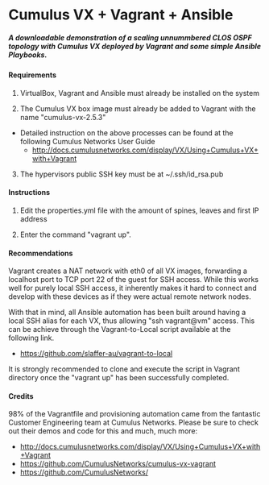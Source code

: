 # Cumulus VX + Vagrant + Ansible
##### _A downloadable demonstration of a scaling unnummbered CLOS OSPF topology with Cumulus VX deployed by Vagrant and some simple Ansible Playbooks._


#### Requirements
  1) VirtualBox, Vagrant and Ansible must already be installed on the system
  
  2) The Cumulus VX box image must already be added to Vagrant with the name "cumulus-vx-2.5.3"
  
  - Detailed instruction on the above processes can be found at the following Cumulus Networks User Guide
    - http://docs.cumulusnetworks.com/display/VX/Using+Cumulus+VX+with+Vagrant

3) The hypervisors public SSH key must be at ~/.ssh/id_rsa.pub
  
#### Instructions
  1) Edit the properties.yml file with the amount of spines, leaves and first IP address
  
  2) Enter the command "vagrant up".

#### Recommendations
Vagrant creates a NAT network with eth0 of all VX images, forwarding a localhost port to TCP port 22 of the guest for SSH access. While this works well for purely local SSH access, it inherently makes it hard to connect and develop with these devices as if they were actual remote network nodes.

With that in mind, all Ansible automation has been built around having a local SSH alias for each VX, thus allowing "ssh vagrant@vm" access. This can be achieve through the Vagrant-to-Local script available at the following link.

  - https://github.com/slaffer-au/vagrant-to-local
  
It is strongly recommended to clone and execute the script in Vagrant directory once the "vagrant up" has been successfully completed.  

#### Credits
98% of the Vagrantfile and provisioning automation came from the fantastic Customer Engineering team at Cumulus Networks. Please be sure to check out their demos and code for this and much, much more:
  - http://docs.cumulusnetworks.com/display/VX/Using+Cumulus+VX+with+Vagrant
  - https://github.com/CumulusNetworks/cumulus-vx-vagrant
  - https://github.com/CumulusNetworks/

